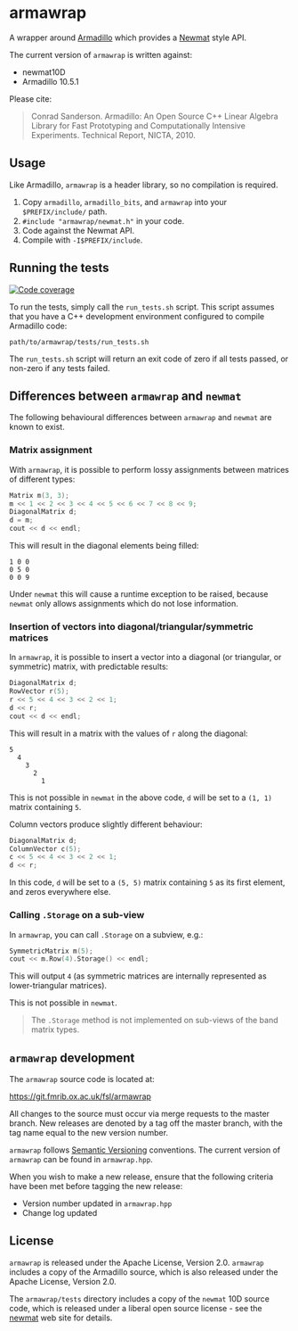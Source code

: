 # armawrap


A wrapper around [Armadillo](http://arma.sourceforge.net/) which provides a
[Newmat](http://www.robertnz.net/nm_intro.htm) style API.

The current version of `armawrap` is written against:

- newmat10D
- Armadillo 10.5.1


Please cite:

 > Conrad Sanderson.
 > Armadillo: An Open Source C++ Linear Algebra Library for
 > Fast Prototyping and Computationally Intensive Experiments.
 > Technical Report, NICTA, 2010.


## Usage


Like Armadillo, `armawrap` is a header library, so no compilation is
required.

1. Copy `armadillo`, `armadillo_bits`, and `armawrap` into your
   `$PREFIX/include/` path.
2. `#include "armawrap/newmat.h"` in your code.
3. Code against the Newmat API.
4. Compile with `-I$PREFIX/include`.


## Running the tests


[![Code coverage](https://git.fmrib.ox.ac.uk/fsl/armawrap/badges/master/coverage.svg)](https://git.fmrib.ox.ac.uk/fsl/armawrap/pipelines)


To run the tests, simply call the `run_tests.sh` script. This script assumes
that you have a C++ development environment configured to compile Armadillo
code:

    path/to/armawrap/tests/run_tests.sh


The `run_tests.sh` script will return an exit code of zero if all tests
passed, or non-zero if any tests failed.


## Differences between `armawrap` and `newmat`


The following behavioural differences between `armawrap` and `newmat` are
known to exist.


### Matrix assignment


With `armawrap`, it is possible to perform lossy assignments between
matrices of different types:

```c++
Matrix m(3, 3);
m << 1 << 2 << 3 << 4 << 5 << 6 << 7 << 8 << 9;
DiagonalMatrix d;
d = m;
cout << d << endl;
```

This will result in the diagonal elements being filled:

```
1 0 0
0 5 0
0 0 9
```

Under `newmat` this will cause a runtime exception to be raised, because
`newmat` only allows assignments which do not lose information.


### Insertion of vectors into diagonal/triangular/symmetric matrices


In `armawrap`, it is possible to insert a vector into a diagonal (or
triangular, or symmetric) matrix, with predictable results:

```c++
DiagonalMatrix d;
RowVector r(5);
r << 5 << 4 << 3 << 2 << 1;
d << r;
cout << d << endl;
```

This will result in a matrix with the values of `r` along the diagonal:
```
5
  4
    3
      2
        1
```

This is not possible in `newmat` in the above code, `d` will be set to a
`(1, 1)` matrix containing `5`.

Column vectors produce slightly different behaviour:

```c++
DiagonalMatrix d;
ColumnVector c(5);
c << 5 << 4 << 3 << 2 << 1;
d << r;
```

In this code, `d` will be set to a `(5, 5)` matrix containing `5` as its
first element, and zeros everywhere else.


### Calling `.Storage` on a sub-view


In `armawrap`, you can call `.Storage` on a subview, e.g.:


```c++
SymmetricMatrix m(5);
cout << m.Row(4).Storage() << endl;
```


This will output `4` (as symmetric matrices are internally represented as
lower-triangular matrices).


This is not possible in `newmat`.


 > The `.Storage` method is not implemented on sub-views of the band
 > matrix types.


## `armawrap` development


The `armawrap` source code is located at:

  https://git.fmrib.ox.ac.uk/fsl/armawrap


All changes to the source must occur via merge requests to the master
branch. New releases are denoted by a tag off the master branch, with the tag
name equal to the new version number.


`armawrap` follows [Semantic Versioning](https://www.semver.org>)
conventions. The current version of `armawrap` can be found in
`armawrap.hpp`.


When you wish to make a new release, ensure that the following criteria have
been met before tagging the new release:


 - Version number updated in `armawrap.hpp`
 - Change log updated


## License


`armawrap` is released under the Apache License, Version 2.0. `armawrap`
includes a copy of the Armadillo source, which is also released under the
Apache License, Version 2.0.


The `armawrap/tests` directory includes a copy of the `newmat` 10D source
code, which is released under a liberal open source license - see the
[newmat](http://robertnz.net/nm10.htm#use) web site for details.
